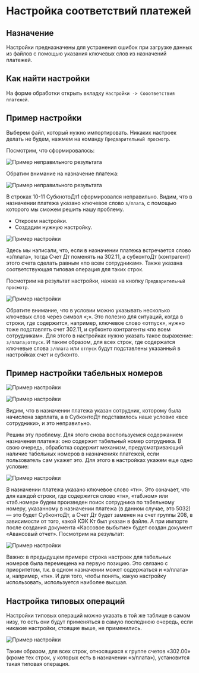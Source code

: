 # Настройка соответствий платежей

## Назначение

Настройки предназначены для устранения ошибок при загрузке данных из файлов с помощью указания ключевых слов из назначений платежей.

## Как найти настройки

На форме обработки открыть вкладку ``Настройки -> Сооответствия платежей``.

## Пример настройки

Выберем файл, который нужно импортировать. Никаких настроек делать не будем, нажмем на команду ``Предварительный просмотр``. 

Посмотрим, что сформировалось:

![Пример неправильного результата](https://sorokinltd.github.io/import-from-treasury-systems-doc.github.io/docs/payment-match-settings/example-uncorrected.png)

Обратим внимание на назначение платежа:

![Пример неправильного результата](https://sorokinltd.github.io/import-from-treasury-systems-doc.github.io/docs/payment-match-settings/example-uncorrected-comment.png)

В строках 10-11 СубкнотоДт1 сформировался неправильно. Видим, что в назначении платежа указано ключевое слово ``з/плата``, с помощью которого мы сможем решить нашу проблему.

* Откроем настройки.
* Создадим нужную настройку.

![Пример настройки](https://sorokinltd.github.io/import-from-treasury-systems-doc.github.io/docs/payment-match-settings/example-settings.png)

Здесь мы написали, что, если в назначении платежа встречается слово «з/плата», тогда Счет Дт поменять на 302.11, а субконтоДт (контрагент) этого счета сделать равным «по всем сотрудникам». Также указана соответствующая типовая операция для таких строк.

Посмотрим на результат настройки, нажав на кнопку ``Предварительный просмотр``.

![Пример настройки](https://sorokinltd.github.io/import-from-treasury-systems-doc.github.io/docs/payment-match-settings/example-corrected.png)

Обратите внимание, что в условии можно указывать несколько ключевых слов через символ «;». Это полезно для ситуаций, когда в строки, где содержится, например, ключевое слово «отпуск», нужно тоже подставлять счет 302.11, и субконто контрагенты «по всем сотрудникам». Для этого в настройках нужно указать такое выражение: ``з/плата;отпуск``. И таким образом, для всех строк, где содержатся ключевые слова ``з/плата`` или ``отпуск`` будут подставлены указанный в настройках счет и субконто.

## Пример настройки табельных номеров

![Пример настройки](https://sorokinltd.github.io/import-from-treasury-systems-doc.github.io/docs/payment-match-settings/example-uncorrected-tn.png)

![Пример настройки](https://sorokinltd.github.io/import-from-treasury-systems-doc.github.io/docs/payment-match-settings/example-uncorrected-tn-comment.png)

Видим, что в назначении платежа указан сотрудник, которому была начислена зарплата, а в СубконтоДт подставилось наше условие «все сотрудники», и это неправильно.

Решим эту проблему. Для этого снова воспользуемся содержанием назначения платежа: оно содержит табельный номер сотрудника. В свою очередь, обработка содержит механизм, предусматривающий наличие табельных номеров в назначениях платежей, если пользователь сам укажет это. Для этого в настройках укажем еще одно условие:

![Пример настройки](https://sorokinltd.github.io/import-from-treasury-systems-doc.github.io/docs/payment-match-settings/example-settings-tn.png)

В назначении платежа указано ключевое слово «тн». Это означает, что для каждой строки, где содержится слово «тн», «таб.ном» или «таб.номер» будем произведен поиск сотрудника по табельному номеру, указанному в назначении платежа (в данном случае, это 5032) — это будет СубконтоДт, а Счет Дт будет заменен на счет группы 208, в зависимости от того, какой КЭК Кт был указан в файле. А при импорте  после создания документа «Кассовое выбытие» будет создан документ «Авансовый отчет».
Посмотрим на результат:

![Пример настройки](https://sorokinltd.github.io/import-from-treasury-systems-doc.github.io/docs/payment-match-settings/example-corrected-tn.png)

Важно: в предыдущем примере строка настроек для табельных номеров была перемещена на первую позицию. Это связано с приоритетом, т.к. в одном назначении может содержаться и «з/плата» и, например, «тн». И для того, чтобы понять, какую настройку использовать, используется наиболее высшая.

## Настройка типовых операций

Настройки типовых операций можно указать в той же таблице в самом низу, то есть они будут применяться в самую последнюю очередь, если никакие настройки, стоящие выше, не применились. 

![Пример настройки](https://sorokinltd.github.io/import-from-treasury-systems-doc.github.io/docs/payment-match-settings/settings-to.png)

Таким образом, для всех строк, относящихся к группе счетов «302.00» (кроме тех строк, у которых есть в назначении «з/плата»), установится такая типовая операция.
